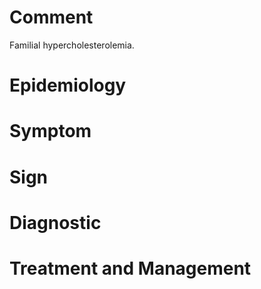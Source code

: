 # Comment

Familial hypercholesterolemia.

# Epidemiology

# Symptom

# Sign

# Diagnostic

# Treatment and Management
